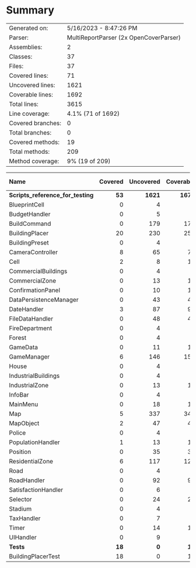 ﻿# Summary
|||
|:---|:---|
| Generated on: | 5/16/2023 - 8:47:26 PM |
| Parser: | MultiReportParser (2x OpenCoverParser) |
| Assemblies: | 2 |
| Classes: | 37 |
| Files: | 37 |
| Covered lines: | 71 |
| Uncovered lines: | 1621 |
| Coverable lines: | 1692 |
| Total lines: | 3615 |
| Line coverage: | 4.1% (71 of 1692) |
| Covered branches: | 0 |
| Total branches: | 0 |
| Covered methods: | 19 |
| Total methods: | 209 |
| Method coverage: | 9% (19 of 209) |

|**Name**|**Covered**|**Uncovered**|**Coverable**|**Total**|**Line coverage**|**Covered**|**Total**|**Branch coverage**|**Covered**|**Total**|**Method coverage**|
|:---|---:|---:|---:|---:|---:|---:|---:|---:|---:|---:|---:|
|**Scripts_reference_for_testing**|**53**|**1621**|**1674**|**3555**|**3.1%**|**0**|**0**|****|**16**|**206**|**7.7%**|
|BlueprintCell|0|4|4|18|0%|0|0||0|2|0%|
|BudgetHandler|0|5|5|27|0%|0|0||0|2|0%|
|BuildCommand|0|179|179|288|0%|0|0||0|15|0%|
|BuildingPlacer|20|230|250|658|8%|0|0||3|19|15.7%|
|BuildingPreset|0|4|4|24|0%|0|0||0|2|0%|
|CameraController|8|65|73|117|10.9%|0|0||1|8|12.5%|
|Cell|2|8|10|27|20%|0|0||5|15|33.3%|
|CommercialBuildings|0|4|4|18|0%|0|0||0|2|0%|
|CommercialZone|0|13|13|34|0%|0|0||0|4|0%|
|ConfirmationPanel|0|10|10|30|0%|0|0||0|3|0%|
|DataPersistenceManager|0|43|43|92|0%|0|0||0|9|0%|
|DateHandler|3|87|90|156|3.3%|0|0||1|13|7.6%|
|FileDataHandler|0|48|48|100|0%|0|0||0|3|0%|
|FireDepartment|0|4|4|18|0%|0|0||0|2|0%|
|Forest|0|4|4|18|0%|0|0||0|2|0%|
|GameData|0|11|11|78|0%|0|0||0|1|0%|
|GameManager|6|146|152|235|3.9%|0|0||1|11|9%|
|House|0|4|4|18|0%|0|0||0|2|0%|
|IndustrialBuildings|0|4|4|18|0%|0|0||0|2|0%|
|IndustrialZone|0|13|13|34|0%|0|0||0|4|0%|
|InfoBar|0|4|4|23|0%|0|0||0|2|0%|
|MainMenu|0|18|18|47|0%|0|0||0|4|0%|
|Map|5|337|342|529|1.4%|0|0||1|16|6.2%|
|MapObject|2|47|49|75|4%|0|0||1|9|11.1%|
|Police|0|4|4|20|0%|0|0||0|2|0%|
|PopulationHandler|1|13|14|51|7.1%|0|0||1|5|20%|
|Position|0|35|35|52|0%|0|0||0|9|0%|
|ResidentialZone|6|117|123|426|4.8%|0|0||2|8|25%|
|Road|0|4|4|19|0%|0|0||0|2|0%|
|RoadHandler|0|92|92|134|0%|0|0||0|13|0%|
|SatisfactionHandler|0|6|6|26|0%|0|0||0|2|0%|
|Selector|0|24|24|49|0%|0|0||0|4|0%|
|Stadium|0|4|4|20|0%|0|0||0|2|0%|
|TaxHandler|0|7|7|25|0%|0|0||0|3|0%|
|Timer|0|14|14|25|0%|0|0||0|2|0%|
|UIHandler|0|9|9|26|0%|0|0||0|2|0%|
|**Tests**|**18**|**0**|**18**|**60**|**100%**|**0**|**0**|****|**3**|**3**|**100%**|
|BuildingPlacerTest|18|0|18|60|100%|0|0||3|3|100%|
